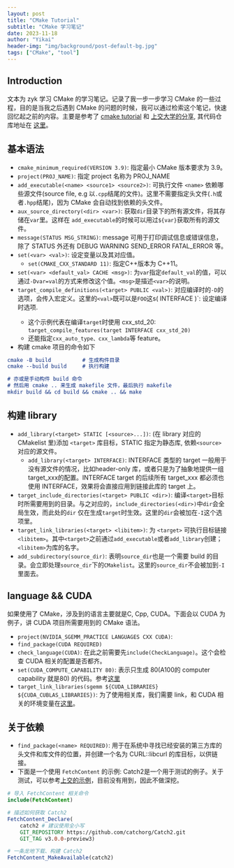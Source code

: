 ```yaml
---
layout: post
title: "CMake Tutorial"
subtitle: "CMake 学习笔记"
date: 2023-11-18
author: "Yikai"
header-img: "img/background/post-default-bg.jpg"
tags: ["CMake", "tool"]
---
```


## Introduction

文本为 zyk 学习 CMake 的学习笔记。记录了我一步一步学习 CMake 的一些过程，目的是当我之后遇到 CMake 的问题的时候，我可以通过检索这个笔记，快速回忆起之前的内容。主要是参考了 [cmake tutorial](https://cmake.org/cmake/help/latest/guide/tutorial/index.html) 和 [上交大学的分享](https://www.bilibili.com/video/BV14h41187FZ/?vd_source=cd1453e3dd41871bffd9b41e9617d6cc), 其代码仓库地址在 [这里](https://github.com/stdrc/modern-cmake-by-example)。

## 基本语法

- `cmake_minimum_required(VERSION 3.9)`: 指定最小 CMake 版本要求为 3.9。
- `project(PROJ_NAME)`: 指定 project 名称为 PROJ_NAME
- `add_executable(<name> <source1> <source2>)`: 可执行文件 `<name>` 依赖哪些源文件(source file, e.g 以`.cpp`结尾的文件)。这里不需要指定头文件(`.h`或者`.hpp`结尾)，因为 CMake 会自动找到依赖的头文件。
- `aux_source_directory(<dir> <var>)`: 获取`dir`目录下的所有源文件，将其存储在`var`里。这样在 `add_executable`的时候可以用过`${var}`获取所有的源文件。
- `message(STATUS MSG_STRING)`: message 可用于打印调试信息或错误信息，除了 STATUS 外还有 DEBUG WARNING SEND_ERROR FATAL_ERROR 等。
- `set(<var> <val>)`: 设定变量以及其对应值。
  - `set(CMAKE_CXX_STANDARD 11)`: 指定C++版本为 C++11。
- `set(<var> <default_val> CACHE <msg>)`: 为`var`指定`default_val`的值，可以通过`-Dvar=val`的方式来修改这个值。`<msg>`是描述`<var>`的说明。
- `target_compile_definitions(<target> PUBLIC <val>)`: 对应编译时的`-D`的选项，会传入宏定义。这里的`<val>`既可以是`FOO`这s(<target> INTERFACE <val>)`: 设定编译时选项.
  - 这个示例代表在编译`target`时使用 cxx_std_20: `target_compile_features(target INTERFACE cxx_std_20)`
  - 还能指定`cxx_auto_type、cxx_lambda`等 feature。
- 构建 cmake 项目的命令如下

```cmake
cmake -B build          # 生成构件目录
cmake --build build     # 执行构建

# 亦或是手动构件 build 命令
# 然后用 cmake .. 来生成 makefile 文件，最后执行 makefile
mkdir build && cd build && cmake .. && make
```

## 构建 library

- `add_library(<target> STATIC [<source>...])`: (在 library 对应的 CMakelist 里)添加 `<target>` 库目标，STATIC 指定为静态库, 依赖`<source>`对应的源文件。
  - `add_library(<target> INTERFACE)`: INTERFACE 类型的 target 一般用于没有源文件的情况，比如header-only 库，或者只是为了抽象地提供一组 target_xxx的配置。INTERFACE target 的后续所有 target_xxx 都必须也使用
INTERFACE，效果将会直接应用到链接此库的 target 上。
- `target_include_directories(<target> PUBLIC <dir>)`: 编译`<target>`目标时所需要用到的目录。与之对应的，`include_directories(<dir>)`中`dir`会全局生效，而此处的`dir` 仅在生成`target`时生效。这里的`dir`会被加在`-I`这个选项里。
- `target_link_libraries(<target> <libitem>)`: 为 `<target>` 可执行目标链接 `<libitem>`。其中`<target>`之前通过`add_executable`或者`add_library`创建；`<libitem>`为库的名字。
- `add_subdirectory(source_dir)`: 表明`source_dir`也是一个需要 build 的目录。会立即处理`source_dir`下的`CMakelist`。这里的`source_dir`不会被加到`-I`里面去。

## language && CUDA

如果使用了 CMake，涉及到的语言主要就是C, Cpp, CUDA。下面会以 CUDA 为例子，讲 CUDA 项目所需要用到的 CMake 语法。

- `project(NVIDIA_SGEMM_PRACTICE LANGUAGES CXX CUDA)`: 
- `find_package(CUDA REQUIRED)`
- `check_language(CUDA)`: 在此之前需要先`include(CheckLanguage)`。这个会检查 CUDA 相关的配置是否都齐。
- `set(CUDA_COMPUTE_CAPABILITY 80)`: 表示只生成 80(A100的 computer capability 就是80) 的代码。参考[这里](https://cmake.org/cmake/help/latest/prop_tgt/CUDA_ARCHITECTURES.html)
- `target_link_libraries(sgemm ${CUDA_LIBRARIES} ${CUDA_CUBLAS_LIBRARIES})`: 为了使用相关库，我们需要 link，和 CUDA 相关的环境变量在[这里](https://cmake.org/cmake/help/v3.0/module/FindCUDA.html)。

## 关于依赖

- `find_package(<name> REQUIRED)`: 用于在系统中寻找已经安装的第三方库的头文件和库文件的位置，并创建一个名为 CURL::libcurl 的库目标，以供链接。
- 下面是一个使用 `FetchContent` 的示例: Catch2是一个用于测试的例子。关于测试，可以参考[上交的示例](https://github.com/stdrc/modern-cmake-by-example/tree/12_testing)，目前没有用到，因此不做深挖。

```cmake
# 导入 FetchContent 相关命令
include(FetchContent)

# 描述如何获取 Catch2
FetchContent_Declare(
    catch2 # 建议使用全小写
    GIT_REPOSITORY https://github.com/catchorg/Catch2.git
    GIT_TAG v3.0.0-preview3)

# 一条龙地下载、构建 Catch2
FetchContent_MakeAvailable(catch2)
```